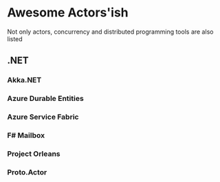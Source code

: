 # Awesome Actors'ish

Not only actors, concurrency and distributed programming tools are also listed

## .NET

### Akka.NET

### Azure Durable Entities

### Azure Service Fabric

### F# Mailbox

### Project Orleans

### Proto.Actor

